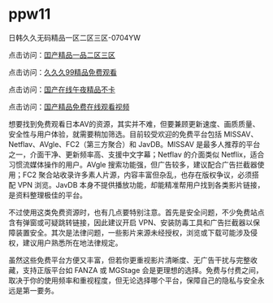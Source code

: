 # ppw11
日韩久久无码精品一区二区三区-0704YW

点击访问：<a href="https://gsd-agv.pages.dev/">囯产精品一品二区三区</a>

点击访问：<a href="https://gda-c7m.pages.dev/">久久久99精品免费观看</a>

点击访问：<a href="https://tfda.pages.dev/">国产在线午夜精品不卡</a>

点击访问：<a href="https://bsdf-5f5.pages.dev/">国产精品免费在线观看视频</a>

想要找到免费观看日本AV的资源，其实并不难，但要兼顾更新速度、画质质量、安全性与用户体验，就需要稍加筛选。目前较受欢迎的免费平台包括 MISSAV、Netflav、AVgle、FC2（第三方聚合）和 JavDB。MISSAV 是最多人推荐的平台之一，介面干净、更新频率高、支援中文字幕；Netflav 的介面类似 Netflix，适合习惯流媒体操作的用户。AVgle 搜索功能强，但广告较多，建议配合广告拦截器使用；FC2 聚合站收录许多素人片源，内容丰富但杂乱，也存在版权争议，必须搭配 VPN 浏览。JavDB 本身不提供播放功能，却能精准帮用户找到各类影片链接，是资料整理极佳的平台。

不过使用这类免费资源时，也有几点要特别注意。首先是安全问题，不少免费站点含有弹窗或可疑跳转链接，因此建议开启 VPN、安装防毒工具和广告拦截器以保障装置安全。其次是法律问题，一些影片来源未经授权，浏览或下载可能涉及侵权，建议用户熟悉所在地法律规定。

虽然这些免费平台方便又丰富，但若你更重视影片清晰度、无广告干扰与完整收藏，支持正版平台如 FANZA 或 MGStage 会是更理想的选择。免费与付费之间，取决于你的使用频率和重视程度，但无论选择哪个平台，保障自己的隐私与安全永远是第一要务。

<span style="display:none;">[Canonical link](）</span>

